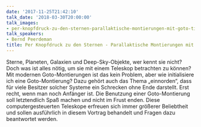 ```yaml
---
date: '2017-11-25T21:42:10'
talk_date: '2018-03-30T20:00:00'
talk_images:
- per-knopfdruck-zu-den-sternen-parallaktische-montierungen-mit-goto-title.jpg
talk_speakers:
- Bernd Peerdeman
title: Per Knopfdruck zu den Sternen - Parallaktische Montierungen mit Goto
---
```

Sterne, Planeten, Galaxien und Deep-Sky-Objekte, wer kennt sie nicht? Doch was ist alles nötig, um sie mit einem Teleskop betrachten zu können? Mit modernen Goto-Montierungen ist das kein Problem, aber wie initialisiere ich eine Goto-Montierung? Dazu gehört auch das Thema „einnorden“, dass für viele Besitzer solcher Systeme ein Schrecken ohne Ende darstellt. Erst recht, wenn man noch Anfänger ist. Die Benutzung einer Goto-Montierung soll letztendlich Spaß machen und nicht im Frust enden. Diese computergesteuerten Teleskope erfreuen sich immer größerer Beliebtheit und sollen ausführlich in diesem Vortrag behandelt und Fragen dazu beantwortet werden.

